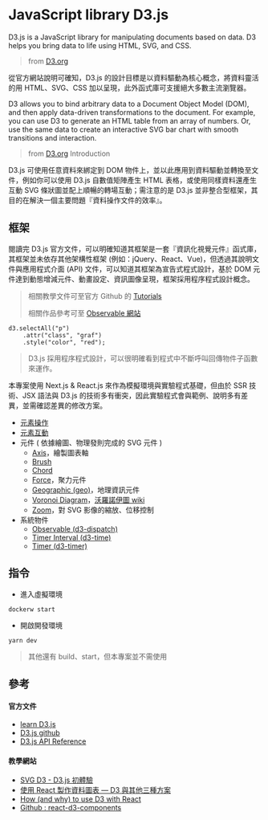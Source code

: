 # JavaScript library D3.js

D3.js is a JavaScript library for manipulating documents based on data. D3 helps you bring data to life using HTML, SVG, and CSS.
> from [D3.org](https://d3js.org/)

從官方網站說明可確知，D3.js 的設計目標是以資料驅動為核心概念，將資料靈活的用 HTML、SVG、CSS 加以呈現，此外函式庫可支援絕大多數主流瀏覽器。

D3 allows you to bind arbitrary data to a Document Object Model (DOM), and then apply data-driven transformations to the document. For example, you can use D3 to generate an HTML table from an array of numbers. Or, use the same data to create an interactive SVG bar chart with smooth transitions and interaction.
> from [D3.org](https://d3js.org/#introduction) Introduction

D3.js 可使用任意資料來綁定到 DOM 物件上，並以此應用到資料驅動並轉換至文件，例如你可以使用 D3.js 自數值矩陣產生 HTML 表格，或使用同樣資料還產生互動 SVG 條狀圖並配上順暢的轉場互動；需注意的是 D3.js 並非整合型框架，其目的在解決一個主要問題『資料操作文件的效率』。

## 框架

閱讀完 D3.js 官方文件，可以明確知道其框架是一套『資訊化視覺元件』函式庫，其框架並未依存其他架構性框架 (例如：jQuery、React、Vue)，但透過其說明文件與應用程式介面 (API) 文件，可以知道其框架為宣告式程式設計，基於 DOM 元件達到動態增減元件、動畫設定、資訊圖像呈現，框架採用程序程式設計概念。
> 相關教學文件可至官方 Github 的 [Tutorials](https://github.com/d3/d3/wiki/Tutorials)
>
> 相關作品參考可至 [Observable 網站](https://observablehq.com/@d3)

```
d3.selectAll("p")
    .attr("class", "graf")
    .style("color", "red");
```
> D3.js 採用程序程式設計，可以很明確看到程式中不斷呼叫回傳物件子函數來運作。

本專案使用 Next.js & React.js 來作為模擬環境與實驗程式基礎，但由於 SSR 技術、JSX 語法與 D3.js 的技術多有衝突，因此實驗程式會與範例、說明多有差異，並需確認差異的修改方案。

+ [元素操作](./doc/operation.md)
+ [元素互動](./doc/interactive.md)
+ 元件 ( 依據繪圖、物理發則完成的 SVG 元件 )
    - [Axis](https://github.com/d3/d3-axis/blob/v2.0.0/README.md)，繪製圖表軸
    - [Brush](https://github.com/d3/d3-brush/blob/v2.0.0/README.md)
    - [Chord](https://github.com/d3/d3-chord/blob/v2.0.0/README.md)
    - [Force](https://github.com/d3/d3-force/blob/v2.1.1/README.md)，聚力元件
    - [Geographic (geo)](https://github.com/d3/d3-geo/blob/v2.0.0/README.md)，地理資訊元件
    - [Voronoi Diagram](https://github.com/d3/d3-delaunay/blob/v5.3.0/README.md)，[沃羅諾伊圖 wiki](https://zh.wikipedia.org/wiki/%E6%B2%83%E7%BD%97%E8%AF%BA%E4%BC%8A%E5%9B%BE)
    - [Zoom](https://github.com/d3/d3-zoom/blob/v2.0.0/README.md)，對 SVG 影像的縮放、位移控制
+ 系統物件
    - [Observable (d3-dispatch)](https://github.com/d3/d3-dispatch/blob/v2.0.0/README.md)
    - [Timer Interval (d3-time)](https://github.com/d3/d3-time/blob/v2.0.0/README.md)
    - [Timer (d3-timer)](https://github.com/d3/d3-timer/blob/v2.0.0/README.md)

## 指令

+ 進入虛擬環境
```
dockerw start
```

+ 開啟開發環境
```
yarn dev
```
> 其他還有 build、start，但本專案並不需使用

## 參考

#### 官方文件

+ [learn D3.js](https://observablehq.com/collection/@d3/learn-d3)
+ [D3.js github](https://github.com/d3/d3)
+ [D3.js API Reference](https://github.com/d3/d3/blob/master/API.md)

#### 教學網站

+ [SVG D3 - D3.js 初體驗](https://www.oxxostudio.tw/articles/201410/svg-d3-js.html)
+ [使用 React 製作資料圖表 — D3 與其他三種方案](https://medium.com/visuallylab/891534fce073)
+ [How (and why) to use D3 with React](https://hackernoon.com/how-and-why-to-use-d3-with-react-d239eb1ea274)
+ [Github : react-d3-components](https://github.com/codesuki/react-d3-components)
